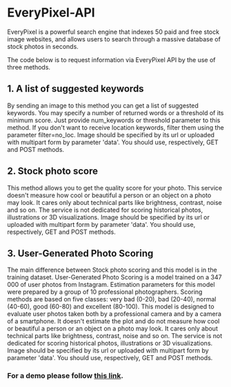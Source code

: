 # EveryPixel-API

EveryPixel is a powerful search engine that indexes 50 paid and free stock image websites, and allows users to search through a massive database of stock photos in seconds.

The code below is to request information via EveryPixel API by the use of three methods.

## 1. A list of suggested keywords

By sending an image to this method you can get a list of suggested keywords. You may specify a number of returned words or a threshold of its minimum score. Just provide num_keywords or threshold parameter to this method. If you don't want to receive location keywords, filter them using the parameter filter=no_loc. Image should be specified by its url or uploaded with multipart form by parameter 'data'. You should use, respectively, GET and POST methods.

## 2. Stock photo score
This method allows you to get the quality score for your photo. This service doesn't measure how cool or beautiful a person or an object on a photo may look. It cares only about technical parts like brightness, contrast, noise and so on. The service is not dedicated for scoring historical photos, illustrations or 3D visualizations. Image should be specified by its url or uploaded with multipart form by parameter 'data'. You should use, respectively, GET and POST methods.

## 3. User-Generated Photo Scoring
The main difference between Stock photo scoring and this model is in the training dataset. User-Generated Photo Scoring is a model trained on a 347 000 of user photos from Instagram. Estimation parameters for this model were prepared by a group of 10 professional photographers. Scoring methods are based on five classes: very bad (0-20), bad (20-40), normal (40-60), good (60-80) and excellent (80-100). This model is designed to evaluate user photos taken both by a professional camera and by a camera of a smartphone. It doesn't estimate the plot and do not measure how cool or beautiful a person or an object on a photo may look. It cares only about technical parts like brightness, contrast, noise and so on. The service is not dedicated for scoring historical photos, illustrations or 3D visualizations. Image should be specified by its url or uploaded with multipart form by parameter 'data'. You should use, respectively, GET and POST methods.

### For a demo please follow [this link](https://labs.everypixel.com/api/demo).
